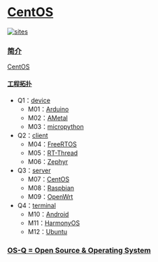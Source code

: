 ﻿# [CentOS](https://github.com/OS-Q/M07)

[![sites](http://182.61.61.133/link/resources/OSQ.png)](http://www.OS-Q.com)

### [简介](https://github.com/OS-Q/M07/wiki)

[CentOS](https://github.com/OS-Q/M07)

#### [工程拓扑](https://github.com/OS-Q)

* Q1：[device](https://github.com/OS-Q/Q1)
    * M01：[Arduino](https://github.com/OS-Q/M01)
    * M02：[AMetal](https://github.com/OS-Q/M02)
    * M03：[micropython](https://github.com/OS-Q/M03)
* Q2：[client](https://github.com/OS-Q/Q2)
    * M04：[FreeRTOS](https://github.com/OS-Q/M04)
    * M05：[RT-Thread](https://github.com/OS-Q/M05)
    * M06：[Zephyr](https://github.com/OS-Q/M06)
* Q3：[server](https://github.com/OS-Q/Q3)
    * M07：[CentOS](https://github.com/OS-Q/M07)
    * M08：[Raspbian](https://github.com/OS-Q/M08)
    * M09：[OpenWrt](https://github.com/OS-Q/M09)
* Q4：[terminal](https://github.com/OS-Q/Q4)
    * M10：[Android](https://github.com/OS-Q/M10)
    * M11：[HarmonyOS](https://github.com/OS-Q/M11)
    * M12：[Ubuntu](https://github.com/OS-Q/M12)


### [OS-Q = Open Source & Operating System ](http://www.OS-Q.com)
